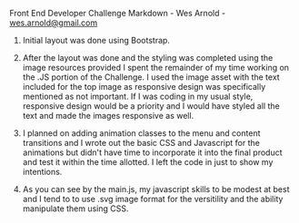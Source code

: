 Front End Developer Challenge Markdown - Wes Arnold - wes.arnold@gmail.com

1. Initial layout was done using Bootstrap. 

2. After the layout was done and the styling was completed using the image resources provided I spent the remainder of my time working on the .JS portion of the Challenge.  I used the image asset with the text included for the top image as responsive design was specifically mentioned as not important.  If I was coding in my usual style, responsive design would be a priority and I would have styled all the text and made the images responsive as well.

3. I planned on adding animation classes to the menu and content transitions and I wrote out the basic CSS and Javascript for the animations but didn't have time to incorporate it into the final product and test it within the time allotted.  I left the code in just to show my intentions.

4. As you can see by the main.js, my javascript skills to be modest at best and I tend to to use .svg image format for the versitility and the ability manipulate them using CSS.  

